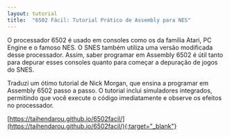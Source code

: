 ```yaml
---
layout: tutorial
title:  "6502 Fácil: Tutorial Prático de Assembly para NES"
---
```


O processador 6502 é usado em consoles como os da família Atari, PC Engine e o famoso NES. O SNES também utiliza uma versão modificada desse processador. Assim, saber programar em Assembly 6502 é útil tanto para depurar esses consoles quanto para começar a depuração de jogos do SNES.

Traduzi um ótimo tutorial de Nick Morgan, que ensina a programar em Assembly 6502 passo a passo. O tutorial inclui simuladores integrados, permitindo que você execute o código imediatamente e observe os efeitos no processador.

[https://taihendarou.github.io/6502facil/](https://taihendarou.github.io/6502facil/){:target="_blank"}